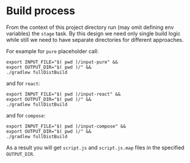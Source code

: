# Build process

From the context of this project directory run (may omit defining env variables) the `stage` task.
By this design we need only single build logic while still
we need to have separate directories for different approaches.

For example for `pure` placeholder call:
```
export INPUT_FILE="$( pwd )/input-pure" &&
export OUTPUT_DIR="$( pwd )/" &&
./gradlew fullDistBuild
```
and for `react`:
```
export INPUT_FILE="$( pwd )/input-react" &&
export OUTPUT_DIR="$( pwd )/" &&
./gradlew fullDistBuild
```
and for `compose`:
```
export INPUT_FILE="$( pwd )/input-compose" &&
export OUTPUT_DIR="$( pwd )/" &&
./gradlew fullDistBuild
```

As a result you will get `script.js` and `script.js.map` files in the specified `OUTPUT_DIR`.
